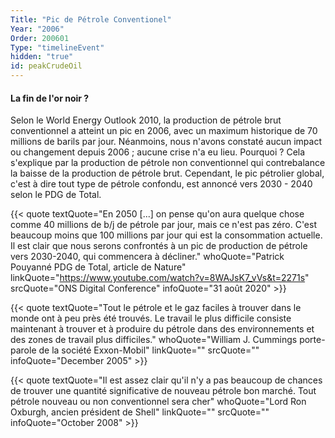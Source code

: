 ```yaml
---
Title: "Pic de Pétrole Conventionel"
Year: "2006"
Order: 200601
Type: "timelineEvent"
hidden: "true"
id: peakCrudeOil
---
```


#### La fin de l'or noir ?

Selon le World Energy Outlook 2010, la production de pétrole brut conventionnel a atteint un pic en 2006, avec un maximum historique de 70 millions de barils par jour. Néanmoins, nous n'avons constaté aucun impact ou changement depuis 2006 ; aucune crise n'a eu lieu. Pourquoi ? Cela s'explique par la production de pétrole non conventionnel qui contrebalance la baisse de la production de pétrole brut. Cependant, le pic pétrolier global, c'est à dire tout type de pétrole confondu, est annoncé vers 2030 - 2040 selon le PDG de Total.

{{< quote textQuote="En 2050 [...] on pense qu'on aura quelque chose comme 40 millions de b/j de pétrole par jour, mais ce n'est pas zéro. C'est beaucoup moins que 100 millions par jour qui est la consommation actuelle. Il est clair que nous serons confrontés à un pic de production de pétrole vers 2030-2040, qui commencera à décliner." whoQuote="Patrick Pouyanné PDG de Total, article de Nature" linkQuote="https://www.youtube.com/watch?v=8WAJsK7_vVs&t=2271s" srcQuote="ONS Digital Conference" infoQuote="31 août 2020" >}}

{{< quote textQuote="Tout le pétrole et le gaz faciles à trouver dans le monde ont à peu près été trouvés. Le travail le plus difficile consiste maintenant à trouver et à produire du pétrole dans des environnements et des zones de travail plus difficiles." whoQuote="William J. Cummings porte-parole de la société Exxon-Mobil" linkQuote="" srcQuote="" infoQuote="December 2005" >}}

{{< quote textQuote="Il est assez clair qu'il n'y a pas beaucoup de chances de trouver une quantité significative de nouveau pétrole bon marché. Tout pétrole nouveau ou non conventionnel sera cher" whoQuote="Lord Ron Oxburgh, ancien président de Shell" linkQuote="" srcQuote="" infoQuote="October 2008" >}}